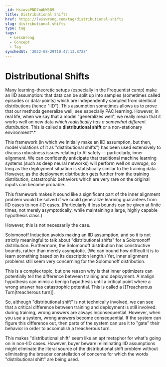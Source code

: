 ```yaml
---
_id: HsiovoPND7mWbW5D9
title: Distributional Shifts
href: https://lesswrong.com/tag/distributional-shifts
slug: distributional-shifts
type: tag
tags:
  - LessWrong
  - Concept
  - Tag
synchedAt: '2022-08-29T10:47:13.872Z'
---
```


# Distributional Shifts

Many learning-theoretic setups (especially in the Frequentist camp) make an IID assumption: that data can be split up into samples (sometimes called episodes or data-points) which are independently sampled from identical distributions (hence "IID"). This assumption sometimes allows us to prove that our methods generalize well; see especially PAC learning. However, in real life, when we say that a model "generalizes well", we really mean that it works well on new data *which realistically has a somewhat different distribution*. This is called a **distributional shift** or a non-stationary environment*.*

This framework (in which we initially make an IID assumption, but then, model violations of it as "distributional shifts") has been used extensively to discuss robustness issues relating to AI safety -- particularly, inner alignment. We can confidently anticipate that traditional machine learning systems (such as deep neural networks) will perform well *on average*, so long as the deployment situation is statistically similar to the training data. However, as the deployment distribution gets further from the training distribution, catastrophic behaviors which are very rare on the original inputs can become probable.

This framework makes it sound like a significant part of the inner alignment problem would be solved if we could generalize learning guarantees from IID cases to non-IID cases. (Particularly if loss bounds can be given at finite times, not merely asymptotically, while maintaining a large, highly capable hypothesis class.)

However, this is not necessarily the case.

Solomonoff Induction avoids making an IID assumption, and so it is not strictly meaningful to talk about "distributional shifts" for a Solomonoff distribution. Furthermore, the Solomonoff distribution has constructive bounds, rather than merely asymptotic. (We can bound how difficult it is to learn something based on its description length.) Yet, inner alignment problems still seem very concerning for the Solomonoff distribution. 

This is a complex topic, but one reason why is that inner optimizers can potentially tell the difference between training and deployment. A malign hypothesis can mimic a benign hypothesis until a critical point where a wrong answer has catastrophic potential. This is called a [[Treacherous Turn|treacherous turn]]. 

So, although "distributional shift" is not technically involved, we can see that a critical difference between training and deployment is still involved: during training, wrong answers are always inconsequential. However, when you *use* a system, wrong answers become consequential. If the system can figure this difference out, then parts of the system can use it to "gate" their behavior in order to accomplish a treacherous turn. 

This makes "distributional shift" seem like an apt metaphor for what's going on in non-IID cases. However, buyer beware: eliminating IID assumptions might eliminate the literal source of the distributional shift problem without eliminating the broader constellation of concerns for which the words "distributional shift" are being used.
